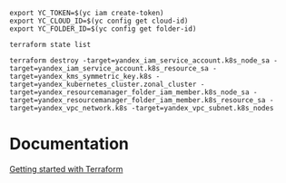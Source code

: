 ```
export YC_TOKEN=$(yc iam create-token)
export YC_CLOUD_ID=$(yc config get cloud-id)
export YC_FOLDER_ID=$(yc config get folder-id)
```
```
terraform state list
```
```
terraform destroy -target=yandex_iam_service_account.k8s_node_sa -target=yandex_iam_service_account.k8s_resource_sa -target=yandex_kms_symmetric_key.k8s -target=yandex_kubernetes_cluster.zonal_cluster -target=yandex_resourcemanager_folder_iam_member.k8s_node_sa -target=yandex_resourcemanager_folder_iam_member.k8s_resource_sa -target=yandex_vpc_network.k8s -target=yandex_vpc_subnet.k8s_nodes
```

# Documentation
[Getting started with Terraform](https://yandex.cloud/en-ru/docs/tutorials/infrastructure-management/terraform-quickstart)
